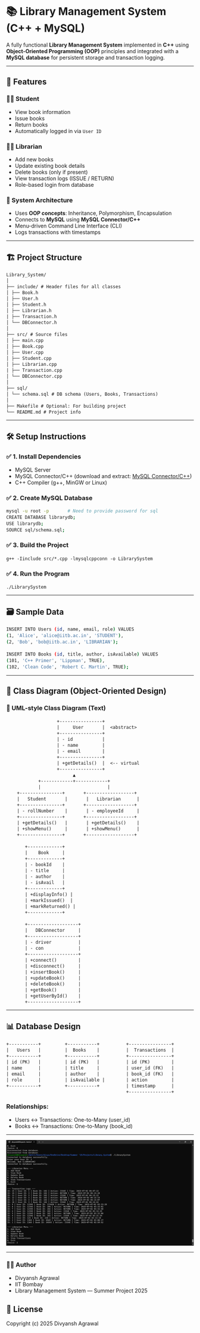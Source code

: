 # 📚 Library Management System (C++ + MySQL)

A fully functional **Library Management System** implemented in **C++** using **Object-Oriented Programming (OOP)** principles and integrated with a **MySQL database** for persistent storage and transaction logging.

---

## 🚀 Features

### 🧑‍🎓 Student
- View book information
- Issue books
- Return books
- Automatically logged in via `User ID`

### 🧑‍💼 Librarian
- Add new books
- Update existing book details
- Delete books (only if present)
- View transaction logs (ISSUE / RETURN)
- Role-based login from database

### 🧠 System Architecture
- Uses **OOP concepts**: Inheritance, Polymorphism, Encapsulation
- Connects to **MySQL** using **MySQL Connector/C++**
- Menu-driven Command Line Interface (CLI)
- Logs transactions with timestamps

---

## 🏗️ Project Structure

    Library_System/
    │
    ├── include/ # Header files for all classes
    │ ├── Book.h
    │ ├── User.h
    │ ├── Student.h
    │ ├── Librarian.h
    | ├── Transaction.h
    │ └── DBConnector.h
    │ 
    ├── src/ # Source files
    │ ├── main.cpp
    │ ├── Book.cpp
    │ ├── User.cpp
    │ ├── Student.cpp
    │ ├── Librarian.cpp
    | ├── Transaction.cpp
    │ └── DBConnector.cpp
    │
    ├── sql/
    │ └── schema.sql # DB schema (Users, Books, Transactions)
    │
    ├── Makefile # Optional: For building project
    └── README.md # Project info


---

## 🛠️ Setup Instructions

### ✅ 1. Install Dependencies
- MySQL Server
- MySQL Connector/C++ (download and extract: [MySQL Connector/C++](https://dev.mysql.com/downloads/connector/cpp/))
- C++ Compiler (g++, MinGW or Linux)

### ✅ 2. Create MySQL Database

```bash
mysql -u root -p       # Need to provide password for sql
CREATE DATABASE librarydb;
USE librarydb;
SOURCE sql/schema.sql;
```

### ✅ 3. Build the Project
`g++ -Iinclude src/*.cpp -lmysqlcppconn -o LibrarySystem`

### ✅ 4. Run the Program
`./LibrarySystem`


---

## 🗃️ Sample Data

```bash
INSERT INTO Users (id, name, email, role) VALUES
(1, 'Alice', 'alice@iitb.ac.in', 'STUDENT'),
(2, 'Bob', 'bob@iitb.ac.in', 'LIBRARIAN');

INSERT INTO Books (id, title, author, isAvailable) VALUES
(101, 'C++ Primer', 'Lippman', TRUE),
(102, 'Clean Code', 'Robert C. Martin', TRUE);
```

---

## 🧱 Class Diagram (Object-Oriented Design)
### 📄 UML-style Class Diagram (Text)

                       +----------------+
                       |     User       |  <abstract>
                       +----------------+
                       | - id           |
                       | - name         |
                       | - email        |
                       +----------------+
                       | +getDetails()  |  <-- virtual
                       +----------------+
                             ▲
                +------------+------------+
                |                         |
        +----------------+       +------------------+
        |   Student       |       |   Librarian      |
        +----------------+       +------------------+
        | - rollNumber    |       | - employeeId     |
        +----------------+       +------------------+
        | +getDetails()   |       | +getDetails()    |
        | +showMenu()     |       | +showMenu()      |
        +----------------+       +------------------+

           +-------------+
           |    Book     |
           +-------------+
           | - bookId    |
           | - title     |
           | - author    |
           | - isAvail   |
           +-------------+
           | +displayInfo() |
           | +markIssued()  |
           | +markReturned() |
           +-------------+

           +-------------------+
           |   DBConnector     |
           +-------------------+
           | - driver          |
           | - con             |
           +-------------------+
           | +connect()        |
           | +disconnect()     |
           | +insertBook()     |
           | +updateBook()     |
           | +deleteBook()     |
           | +getBook()        |
           | +getUserById()    |
           +-------------------+


---

## 📊 Database Design

    +-----------+         +-----------+          +----------------+
    |   Users   |         |  Books    |          |  Transactions  |
    +-----------+         +-----------+          +----------------+
    | id (PK)   |         | id (PK)   |          | id (PK)        |
    | name      |         | title     |          | user_id (FK)   |
    | email     |         | author    |          | book_id (FK)   |
    | role      |         | isAvailable |        | action         |
    +-----------+         +-----------+          | timestamp      |
                                                 +----------------+

### Relationships:
 - Users ↔ Transactions: One-to-Many (user_id)
 - Books ↔ Transactions: One-to-Many (book_id)


---

![Example Outputs](image.png)


---

### 👨‍💻 Author
- Divyansh Agrawal
- IIT Bombay
- Library Management System — Summer Project 2025

## 📌 License   
Copyright (c) 2025 Divyansh Agrawal
